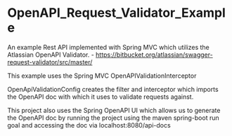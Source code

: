 # OpenAPI_Request_Validator_Example

An example Rest API implemented with Spring MVC which utilizes the 
Atlassian OpenAPI Validator. - https://bitbucket.org/atlassian/swagger-request-validator/src/master/

This example uses the Spring MVC OpenAPIValidationInterceptor 

OpenApiValidationConfig creates the filter and interceptor which imports the
OpenAPI doc with which it uses to validate requests against. 

This project also uses the Spring OpenAPI UI which allows us to generate the OpenAPI doc by
running the project using the maven spring-boot run goal and accessing the doc via localhost:8080/api-docs